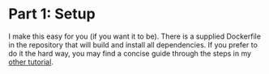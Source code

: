 # Part 1: Setup
I make this easy for you (if you want it to be). There is a supplied Dockerfile in the repository
that will build and install all dependencies. If you prefer to do it the hard way, you may find a
concise guide through the steps in my [other tutorial](https://github.com/rhgraysonii/ocr_tutorial/tree/147aa59f4def9f63e35f9807358397b4e05e532f#beginning-steps).

